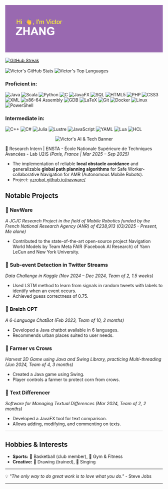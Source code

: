 <p align="center">
  <img src="https://raw.githubusercontent.com/FBI-openup/FBI-openup/master/cover.png" alt="Victor's AI & Tech Banner" width="800px">
</p>

[![GitHub Streak](https://streak-stats.demolab.com?user=FBI-openup&theme=cyber-streakglow&hide_border=true&date_format=j%20M%5B%20Y%5D)](https://git.io/streak-stats)


<p align="left">
  <img align="center" src="https://github-readme-stats.vercel.app/api?username=FBI-openup&show_icons=true&theme=Synthwave&include_all_commits=true&count_private=true&bg_color=90,1E90FF,FF4500" alt="Victor's GitHub Stats"/>
  <img align="center" src="https://github-readme-stats.vercel.app/api/top-langs/?username=FBI-openup&layout=donut&theme=Synthwave&bg_color=135,1E90FF,FF4500&langs_count=6&hide=HTML" alt="Victor's Top Languages"/>
</p>

### Proficient in:
<p align="left">
  <img src="https://img.shields.io/badge/Java-ED8B00?style=for-the-badge&logo=openjdk&logoColor=white" alt="Java"/>
  <img src="https://img.shields.io/badge/Scala-DC322F?style=for-the-badge&logo=scala&logoColor=white" alt="Scala"/>
  <img src="https://img.shields.io/badge/Python-3776AB?style=for-the-badge&logo=python&logoColor=white" alt="Python"/>
  <img src="https://img.shields.io/badge/C-00599C?style=for-the-badge&logo=c&logoColor=white" alt="C"/>
  <img src="https://img.shields.io/badge/JavaFX-007396?style=for-the-badge&logo=openjfx&logoColor=white" alt="JavaFX"/>
  <img src="https://img.shields.io/badge/SQL-4479A1?style=for-the-badge&logo=mysql&logoColor=white" alt="SQL"/>
  <img src="https://img.shields.io/badge/HTML5-E34F26?style=for-the-badge&logo=html5&logoColor=white" alt="HTML5"/>
  <img src="https://img.shields.io/badge/PHP-777BB4?style=for-the-badge&logo=php&logoColor=white" alt="PHP"/>
  <img src="https://img.shields.io/badge/CSS3-1572B6?style=for-the-badge&logo=css3&logoColor=white" alt="CSS3"/>
  <img src="https://img.shields.io/badge/XML-000000?style=for-the-badge&logo=feedly&logoColor=white" alt="XML"/> <!-- Using Feedly logo as a stand-in for generic XML -->
  <img src="https://img.shields.io/badge/x86_64_Assembly-522D80?style=for-the-badge&logo=intel&logoColor=white" alt="x86-64 Assembly"/>
  <img src="https://img.shields.io/badge/GDB-CC0000?style=for-the-badge&logo=gnu&logoColor=white" alt="GDB"/>
  <img src="https://img.shields.io/badge/LaTeX-008080?style=for-the-badge&logo=latex&logoColor=white" alt="LaTeX"/>
  <img src="https://img.shields.io/badge/Git-F05032?style=for-the-badge&logo=git&logoColor=white" alt="Git"/>
  <img src="https://img.shields.io/badge/Docker-2496ED?style=for-the-badge&logo=docker&logoColor=white" alt="Docker"/>
  <img src="https://img.shields.io/badge/Linux-FCC624?style=for-the-badge&logo=linux&logoColor=black" alt="Linux"/>
  <img src="https://img.shields.io/badge/PowerShell-5391FE?style=for-the-badge&logo=powershell&logoColor=white" alt="PowerShell"/>
</p>

### Intermediate in:
<p align="left">
  <img src="https://img.shields.io/badge/C++-00599C?style=for-the-badge&logo=cplusplus&logoColor=white" alt="C++"/>
  <img src="https://img.shields.io/badge/C%23-239120?style=for-the-badge&logo=c-sharp&logoColor=white" alt="C#"/>
  <img src="https://img.shields.io/badge/Julia-9558B2?style=for-the-badge&logo=julia&logoColor=white" alt="Julia"/>
  <img src="https://img.shields.io/badge/Lustre-FF6B00?style=for-the-badge&logoColor=white&text=Lustre" alt="Lustre"/> <!-- No specific logo for Lustre, using text -->
  <img src="https://img.shields.io/badge/JavaScript-F7DF1E?style=for-the-badge&logo=javascript&logoColor=black" alt="JavaScript"/>
  <img src="https://img.shields.io/badge/YAML-CB171E?style=for-the-badge&logo=yaml&logoColor=white" alt="YAML"/>
  <img src="https://img.shields.io/badge/Lua-2C2D72?style=for-the-badge&logo=lua&logoColor=white" alt="Lua"/>
  <img src="https://img.shields.io/badge/HCL-6836F2?style=for-the-badge&logo=hashicorp&logoColor=white" alt="HCL"/>
</p>
<p align="center">
  <img src="https://raw.githubusercontent.com/FBI-openup/FBI-openup/master/neuro.gif" alt="Victor's AI & Tech Banner" width="800px">
</p>


🔹 Research Intern | ENSTA - École Nationale Supérieure de Techniques Avancées - Lab U2IS *(Paris, France | Mar 2025 – Sep 2025)*
- The implementation of reliable **local obstacle avoidance** and generalizable **global path planning algorithms** for Safe Worker-collaborative Navigation for AMR (Autonomous Mobile Robots).
- Project: [yzrobot.github.io/navware/](https://yzrobot.github.io/navware/)


## Notable Projects


### 🔹 NavWare
*A JCJC Research Project in the field of Mobile Robotics funded by the French National Research Agency (ANR) of €238,913*
*(03/2025 - Present, Me alone)*
- Contributed to the state-of-the-art open-source project Navigation World Models by Team Meta FAIR (Facebook AI Research) of Yann LeCun and New York University.

### 🔹 Sub-event Detection in Twitter Streams
*Data Challenge in Kaggle*
*(Nov 2024 – Dec 2024, Team of 2, 1.5 weeks)*
- Used LSTM method to learn from signals in random tweets with labels to identify when an event occurs.
- Achieved guess correctness of 0.75.

### 🔹 Breizh CPT
*A 6-Language ChatBot*
*(Feb 2023, Team of 10, 2 months)*
- Developed a Java chatbot available in 6 languages.
- Recommends urban places suited to user needs.

### 🔹 Farmer vs Crows
*Harvest 2D Game using Java and Swing Library, practicing Multi-threading*
*(Jun 2024, Team of 4, 3 months)*
- Created a Java game using Swing.
- Player controls a farmer to protect corn from crows.

### 🔹 Text Differencer
*Software for Managing Textual Differences*
*(Mar 2024, Team of 2, 2 months)*
- Developed a JavaFX tool for text comparison.
- Allows adding, modifying, and commenting on texts.

---

## Hobbies & Interests

- **Sports:** 🏀 Basketball (club member), 💪 Gym & Fitness
- **Creative:** 🎨 Drawing (trained), 🎤 Singing

---

💡 *"The only way to do great work is to love what you do."* - Steve Jobs

---

